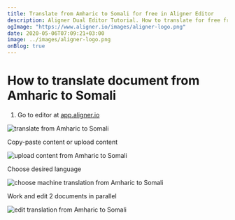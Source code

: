 ```yaml
---
title: Translate from Amharic to Somali for free in Aligner Editor
description: Aligner Dual Editor Tutorial. How to translate for free from Amharic to Somali. Aligner is multilingual document management platform. 
ogImage: "https://www.aligner.io/images/aligner-logo.png"
date: 2020-05-06T07:09:21+03:00
image: ../images/aligner-logo.png
onBlog: true
---
```


# How to translate document from Amharic to Somali

1. Go to editor at [app.aligner.io](https://app.aligner.io "Aligner App web page")

![translate from Amharic to Somali](../aligner-blank-editor.png "translate from Amharic to Somali")

Copy-paste content or upload content

![upload content from Amharic to Somali](../aligner-uploaded-document.png "upload content from Amharic to Somali")

Choose desired language

![choose machine translation from Amharic to Somali](../aligner-language-dropdown.png "choose machine translation from Amharic to Somali")

Work and edit 2 documents in parallel

![edit translation from Amharic to Somali](../aligner-double-sitded-editor.png "edit translation from Amharic to Somali")


